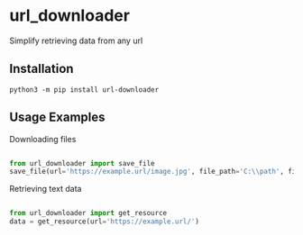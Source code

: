 # url_downloader
Simplify retrieving data from any url

## Installation
`python3 -m pip install url-downloader`

## Usage Examples

Downloading files
```python

from url_downloader import save_file
save_file(url='https://example.url/image.jpg', file_path='C:\\path', file_name='name.jpg')
```

Retrieving text data
```python

from url_downloader import get_resource
data = get_resource(url='https://example.url/')
```